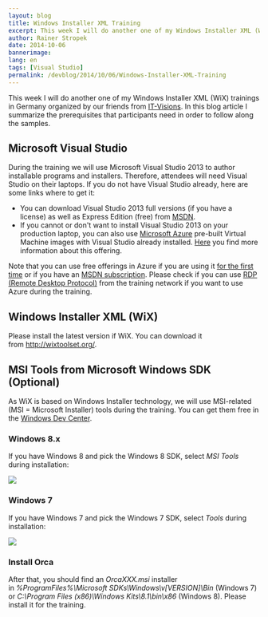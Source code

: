 ```yaml
---
layout: blog
title: Windows Installer XML Training
excerpt: This week I will do another one of my Windows Installer XML (WiX) trainings in Germany. In this blog article I summarize the prerequisites that participants need in order to follow along the samples.
author: Rainer Stropek
date: 2014-10-06
bannerimage: 
lang: en
tags: [Visual Studio]
permalink: /devblog/2014/10/06/Windows-Installer-XML-Training
---
```


<p>This week I will do another one of my Windows Installer XML (WiX) trainings in Germany organized by our friends from <a href="http://www.it-visions.de/start.aspx" target="_blank">IT-Visions</a>. In this blog article I summarize the prerequisites that participants need in order to follow along the samples.</p><h2>Microsoft Visual Studio</h2><p>During the training we will use Microsoft Visual Studio 2013 to author installable programs and installers. Therefore, attendees will need Visual Studio on their laptops. If you do not have Visual Studio already, here are some links where to get it:</p><ul>
  <li>You can download Visual Studio 2013 full versions (if you have a license) as well as Express Edition (free) from <a href="http://msdn.microsoft.com/developer-resource-downloads-msdn" target="_blank">MSDN</a>.</li>
  <li>If you cannot or don't want to install Visual Studio 2013 on your production laptop, you can also use <a href="http://azure.microsoft.com" target="_blank">Microsoft Azure</a> pre-built Virtual Machine images with Visual Studio already installed. <a href="http://azure.microsoft.com/en-us/campaigns/visual-studio-2013/" target="_blank">Here</a> you find more information about this offering.</li>
</ul><p class="showcase">Note that you can use free offerings in Azure if you are using it <a href="http://azure.microsoft.com/en-us/pricing/free-trial/" title="Azure Free Trial" target="_blank">for the first time</a> or if you have an <a href="http://azure.microsoft.com/en-us/pricing/member-offers/msdn-benefits-details/" target="_blank">MSDN subscription</a>. Please check if you can use <a href="http://en.wikipedia.org/wiki/Remote_Desktop_Protocol" target="_blank">RDP (Remote Desktop Protocol)</a> from the training network if you want to use Azure during the training.</p><h2>Windows Installer XML (WiX)</h2><p>Please install the latest version if WiX. You can download it from <a href="http://wixtoolset.org/">http://wixtoolset.org/</a>.</p><h2>MSI Tools from Microsoft Windows SDK (Optional)</h2><p>As WiX is based on Windows Installer technology, we will use MSI-related (MSI = Microsoft Installer) tools during the training. You can get them free in the <a href="http://msdn.microsoft.com/en-US/windows/desktop/aa904949.aspx" target="_blank">Windows Dev Center</a>.</p><h3>Windows 8.x</h3><p>If you have Windows 8 and pick the Windows 8 SDK, select <em>MSI Tools</em> during installation:</p><p>
  <img src="{{site.baseurl}}/content/images/blog/2014/10/MSIToolsWin8.png" />
</p><h3 class="textalignleft">Windows 7</h3><p>If you have Windows 7 and pick the Windows 7 SDK, select <em>Tools</em> during installation:</p><p>
  <img src="{{site.baseurl}}/content/images/blog/2014/10/MSIToolsWin7.png" />
</p><h3>Install Orca</h3><p>After that, you should find an <em>OrcaXXX.msi</em> installer in <em>%ProgramFiles%\Microsoft SDKs\Windows\v[VERSION]\Bin</em> (Windows 7) or <em>C:\Program Files (x86)\Windows Kits\8.1\bin\x86</em> (Windows 8). Please install it for the training.</p>